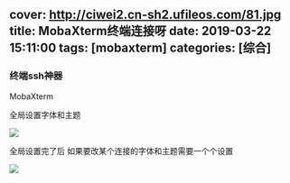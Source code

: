 cover: http://ciwei2.cn-sh2.ufileos.com/81.jpg
title: MobaXterm终端连接呀
date: 2019-03-22 15:11:00
tags: [mobaxterm]
categories: [综合]
---
### 终端ssh神器

<!--more-->

MobaXterm

全局设置字体和主题

![](/images/20190322151406.png)

全局设置完了后 如果要改某个连接的字体和主题需要一个个设置

![](/images/20190322151442.png)